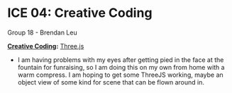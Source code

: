 # ICE 04: Creative Coding
Group 18 - Brendan Leu

**[Creative Coding](https://github.com/jmcuneo/a4-creative-coding-a25):** [Three.js](https://threejs.org/)
- I am having problems with my eyes after getting pied in the face at the fountain for funraising, so I am doing this on my own from home with a warm compress. I am hoping to get some ThreeJS working, maybe an object view of some kind for scene that can be flown around in.
